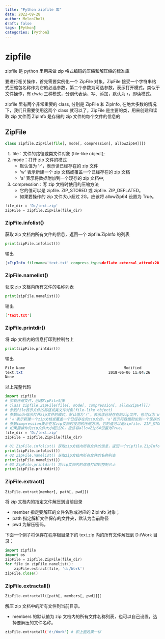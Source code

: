 ```yaml
---
title: "Python zipfile 库"
date: 2022-09-28
author: MelonCholi
draft: false
tags: [Python]
categories: [Python]
---
```


# zipfile

zipfile 是 python 里用来做 zip 格式编码的压缩和解压缩的标准库

要进行相关操作，首先需要实例化一个 ZipFile 对象。ZipFile 接受一个字符串格式压缩包名称作为它的必选参数，第二个参数为可选参数，表示打开模式，类似于文件操作，有 r/w/a 三种模式，分别代表读、写、添加，默认为 r，即读模式。

zipfile 里有两个非常重要的 class, 分别是 ZipFile 和 ZipInfo, 在绝大多数的情况下，我们只需要使用这两个 class 就可以了。ZipFile 是主要的类，用来创建和读取 zip 文件而 ZipInfo 是存储的 zip 文件的每个文件的信息的

## ZipFile

```py
class zipfile.ZipFile(file[, mode[, compression[, allowZip64]]])
```

1. file：文件的路径或类文件对象 (file-like object);
2. mode：打开 zip 文件的模式
    - 默认值为 'r'，表示读已经存在的 zip 文件
    - 'w' 表示新建一个 zip 文档或覆盖一个已经存在的 zip 文档
    - 'a' 表示将数据附加到一个现存的 zip 文档中;
3. compression：写 zip 文档时使用的压缩方法
    - 它的值可以是 zipfile. ZIP_STORED 或 zipfile. ZIP_DEFLATED。
    - 如果要操作的 zip 文件大小超过 2G，应该将 allowZip64 设置为 True。

```py
file_dir = 'D:/text.zip'
zipFile = zipfile.ZipFile(file_dir)
```

### ZipFile.infolist()

获取 zip 文档内所有文件的信息，返回一个 zipfile.ZipInfo 的列表

```py
print(zipFile.infolist())
```

输出

```jsx
[<ZipInfo filename='text.txt' compress_type=deflate external_attr=0x20 file_size=13 compress_size=15>]
```

### ZipFile.namelist()

获取 zip 文档内所有文件的名称列表

```py
print(zipFile.namelist())
```

输出

```json
['text.txt']
```

### ZipFile.printdir()

将 zip 文档内的信息打印到控制台上

```py
print(zipFile.printdir())
```

输出

```css
File Name                                             Modified             Size
text.txt                                       2018-06-06 11:04:26           13
None
```

以上完整代码

```python
import zipfile
# 加载压缩文件，创建ZipFile对象
# class zipfile.ZipFile(file[, mode[, compression[, allowZip64]]])
# 参数file表示文件的路径或类文件对象(file-like object)
# 参数mode指示打开zip文件的模式，默认值为'r'，表示读已经存在的zip文件，也可以为'w'或'a'，
# 'w'表示新建一个zip文档或覆盖一个已经存在的zip文档，'a'表示将数据附加到一个现存的zip文档中
# 参数compression表示在写zip文档时使用的压缩方法，它的值可以是zipfile. ZIP_STORED 或zipfile. ZIP_DEFLATED。
# 如果要操作的zip文件大小超过2G，应该将allowZip64设置为True。
file_dir = 'D:/text.zip'
zipFile = zipfile.ZipFile(file_dir)

# 01 ZipFile.infolist() 获取zip文档内所有文件的信息，返回一个zipfile.ZipInfo的列表
print(zipFile.infolist())
# 02 ZipFile.namelist() 获取zip文档内所有文件的名称列表
print(zipFile.namelist())
# 03 ZipFile.printdir() 将zip文档内的信息打印到控制台上
print(zipFile.printdir())
```

### ZipFile.extract()

```py
ZipFile.extract(member[, path[, pwd]])
```

将 zip 文档内的指定文件解压到当前目录

- member 指定要解压的文件名称或对应的 ZipInfo 对象；
- path 指定解析文件保存的文件夹，默认为当前路径
- pwd 为解压密码。

下面一个例子将保存在程序根目录下的 text.zip 内的所有文件解压到 D:/Work 目录：

```go
import zipfile
import os
zipFile = zipfile.ZipFile(file_dir)
for file in zipFile.namelist():
    zipFile.extract(file, 'd:/Work')
zipFile.close()
```

### ZipFile.extractall()

```py
ZipFile.extractall([path[, members[, pwd]]])
```

解压 zip 文档中的所有文件到当前目录。

- members 的默认值为 zip 文档内的所有文件名称列表，也可以自己设置，选择要解压的文件名称。

```bash
zipFile.extractall('d:/Work') # 和上面效果一样
```
